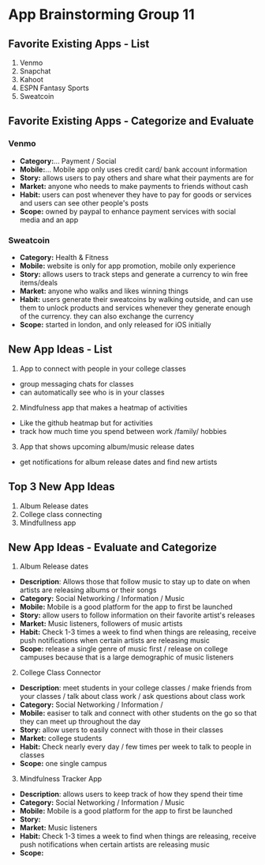 App Brainstorming Group 11
====

## Favorite Existing Apps - List
1. Venmo
2. Snapchat
3. Kahoot
4. ESPN Fantasy Sports
5. Sweatcoin


## Favorite Existing Apps - Categorize and Evaluate

### Venmo
- **Category:**... Payment / Social
- **Mobile:**... Mobile app only uses credit card/ bank account information
- **Story:** allows users to pay others and share what their payments are for
- **Market:** anyone who needs to make payments to friends without cash
- **Habit:** users can post whenever they have to pay for goods or services and users can see other people's posts
- **Scope:** owned by paypal to enhance payment services with social media and an app

### Sweatcoin
- **Category:** Health & Fitness
- **Mobile:** website is only for app promotion, mobile only experience
- **Story:** allows users to track steps and generate a currency to win free items/deals
- **Market:** anyone who walks and likes winning things
- **Habit:** users generate their sweatcoins by walking outside, and can use them to unlock products and services whenever they generate enough of the currency. they can also exchange the currency
- **Scope:** started in london, and only released for iOS initially

## New App Ideas - List
1. App to connect with people in your college classes
- group messaging chats for classes
- can automatically see who is in your classes
2. Mindfulness app that makes a heatmap of activities
- Like the github heatmap but for activities
- track how much time you spend between work /family/  hobbies
3. App that shows upcoming album/music release dates
- get notifications for album release dates and find new artists

## Top 3 New App Ideas
1. Album Release dates
2. College class connecting
3. Mindfullness app

## New App Ideas - Evaluate and Categorize
1. Album Release dates
- **Description**: Allows those that follow music to stay up to date on when artists are releasing albums or their songs
- **Category:** Social Networking / Information / Music
- **Mobile:** Mobile is a good platform for the app to first be launched
- **Story:** allow users to follow information on their favorite artist's releases
- **Market:** Music listeners, followers of music artists
- **Habit:**  Check 1-3 times a week to find when things are releasing, receive push notifications when certain artists are releasing music
- **Scope:** release a single genre of music first / release on college campuses because that is a large demographic of music listeners

2. College Class Connector
- **Description**: meet students in your college classes / make friends from your classes / talk about class work / ask questions about class work
- **Category:** Social Networking / Information /
- **Mobile:** easiser to talk and connect with other students on the go so that they can meet up throughout the day
- **Story:** allow users to easily connect with those in their classes
- **Market:** college students
- **Habit:**  Check nearly every day / few times per week to talk to people in classes
- **Scope:** one single campus


3. Mindfulness Tracker App
- **Description**: allows users to keep track of how they spend their time
- **Category:** Social Networking / Information / Music
- **Mobile:** Mobile is a good platform for the app to first be launched
- **Story:**
- **Market:** Music listeners
- **Habit:**  Check 1-3 times a week to find when things are releasing, receive push notifications when certain artists are releasing music
- **Scope:** 
